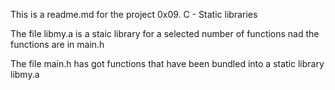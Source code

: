 This is a readme.md for the project 0x09. C - Static libraries

The file libmy.a is a staic library for a selected number of functions nad the functions are in main.h

The file main.h has got functions that have been bundled into a static library libmy.a


